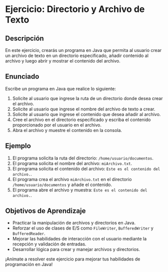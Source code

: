 # Ejercicio: Directorio y Archivo de Texto

## Descripción

En este ejercicio, crearás un programa en Java que permita al usuario crear un archivo de texto en un directorio especificado, añadir contenido al archivo y luego abrir y mostrar el contenido del archivo.

## Enunciado

Escribe un programa en Java que realice lo siguiente:

1. Solicite al usuario que ingrese la ruta de un directorio donde desea crear el archivo.
2. Solicite al usuario que ingrese el nombre del archivo de texto a crear.
3. Solicite al usuario que ingrese el contenido que desea añadir al archivo.
4. Cree el archivo en el directorio especificado y escriba el contenido proporcionado por el usuario en el archivo.
5. Abra el archivo y muestre el contenido en la consola.

## Ejemplo

1. El programa solicita la ruta del directorio: `/home/usuario/documentos`.
2. El programa solicita el nombre del archivo: `miArchivo.txt`.
3. El programa solicita el contenido del archivo: `Este es el contenido del archivo.`.
4. El programa crea el archivo `miArchivo.txt` en el directorio `/home/usuario/documentos` y añade el contenido.
5. El programa abre el archivo y muestra: `Este es el contenido del archivo.`.

## Objetivos de Aprendizaje

- Practicar la manipulación de archivos y directorios en Java.
- Reforzar el uso de clases de E/S como `FileWriter`, `BufferedWriter` y `BufferedReader`.
- Mejorar las habilidades de interacción con el usuario mediante la recepción y validación de entradas.
- Desarrollar lógica para crear y manejar archivos y directorios.

¡Anímate a resolver este ejercicio para mejorar tus habilidades de programación en Java!

